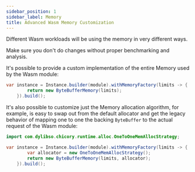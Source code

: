 ```yaml
---
sidebar_position: 1
sidebar_label: Memory
title: Advanced Wasm Memory Customization
---
```

<!--
```java
//DEPS com.dylibso.chicory:docs-lib:999-SNAPSHOT
//DEPS com.dylibso.chicory:runtime:999-SNAPSHOT

docs.FileOps.copyFromWasmCorpus("count_vowels.rs.wasm", "count_vowels.rs.wasm");

System.setOut(new PrintStream(
  new BufferedOutputStream(
    new FileOutputStream("docs/examples/rust.md.result"))));

import com.dylibso.chicory.wasm.Parser;
import com.dylibso.chicory.runtime.Instance;
import com.dylibso.chicory.runtime.ByteBufferMemory;

var module = Parser.parse(new File("count_vowels.rs.wasm"));
```
-->

Different Wasm workloads will be using the memory in very different ways.

Make sure you don't do changes without proper benchmarking and analysis.

It's possible to provide a custom implementation of the entire Memory used by the Wasm module:

```java
var instance = Instance.builder(module).withMemoryFactory(limits -> {
        return new ByteBufferMemory(limits);
    }).build();
```

It's also possible to customize just the Memory allocation algorithm, for example, is easy to swap out from the default allocator and get the legacy behavior of mapping one to one the backing `ByteBuffer` to the actual request of the Wasm module:

```java
import com.dylibso.chicory.runtime.alloc.OneToOneMemAllocStrategy;

var instance = Instance.builder(module).withMemoryFactory(limits -> {
        var allocator = new OneToOneMemAllocStrategy();
        return new ByteBufferMemory(limits, allocator);
    }).build();
```

<!--
```java
docs.FileOps.writeResult("docs/advanced", "memory.md.result", "empty");
```
-->
